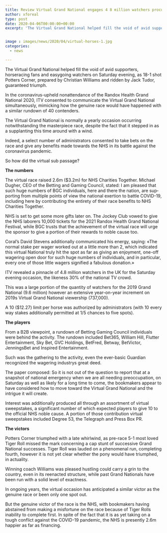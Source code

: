 ```yaml
---
title: Review Virtual Grand National engages 4 8 million watchers procures 2 6m for NHS
author: xforeal 
type: post
date: 2020-04-06T00:00:00+00:00
excerpt: 'The Virtual Grand National helped fill the void of avid supporters, horseracing aficionados and easygoing watchers on Saturday evening, as 18-1 shot Potters Corner, prepared by Christian Williams and ridden by Jack Tudor, asserted victory '


image : images/news/2020/04/virtual-horses-1.jpg
categories:
  - news

---
```

The Virtual Grand National helped fill the void of avid supporters, horseracing fans and easygoing watchers on Saturday evening, as 18-1 shot Potters Corner, prepared by Christian Williams and ridden by Jack Tudor, guaranteed triumph. 

In the coronavirus-upheld nonattendance of the Randox Health Grand National 2020, ITV consented to communicate the Virtual Grand National simultaneously, mimicking how the genuine race would have happened with a similar rundown of 40 contenders. 

The Virtual Grand National is normally a yearly occasion occurring notwithstanding the masterpiece race, despite the fact that it stepped in as a supplanting this time around with a wind. 

Indeed, a select number of administrators consented to take bets on the race and give any benefits made towards the NHS in its battle against the coronavirus pandemic. 

So how did the virtual sub passage? 

**The numbers** 

<span lang="EN-US">The virtual race raised 2.6m ($3.2m) for NHS Charities Together. Michael Dugher, CEO of the Betting and Gaming Council, stated: I am pleased that such huge numbers of BGC individuals, here and there the nation, are supporting from multiple points of view the national exertion to battle COVID-19, including here by contributing the entirety of their race benefits to NHS Charities Together. </span>

<span lang="EN-US">NHS is set to get some more gifts later on. The Jockey Club vowed to give the NHS laborers 10,000 tickets for the 2021 Randox Health Grand National Festival, while BGC trusts that the achievement of the virtual race will urge the sponsor to give a portion of their rewards to noble cause too. </span>

<span lang="EN-US">Coral&#8217;s David Stevens additionally communicated his energy, saying: &#171;The normal stake per wager worked out at a little more than 2, which indicated this virtual National truly hit the spot as far as giving an enjoyment, one-off wagering open door for such huge numbers of individuals, and in particular, every one of those little wagers signified a fabulous donation.&#187; </span>

ITV revealed a pinnacle of 4.8 million watchers in the UK for the Saturday evening occasion, the likeness 30&percnt; of the national TV crowd. 

This was a large portion of the quantity of watchers for the 2019 Grand National (9.6 million) however an extensive year-on-year increment on 2019s Virtual Grand National viewership (737,000). 

A 10 ($12.27) limit per horse was authorized by administrators (with 10 every way stakes additionally permitted at 1/5 chances to five spots). 

**The players** 

From a B2B viewpoint, a rundown of Betting Gaming Council individuals were behind the activity. The rundown included Bet365, William Hill, Flutter Entertainment, Sky Bet, GVC Holdings, BetFred, Betway, BetVictor, JenningsBet and Inspired Entertainment. 

Such was the gathering to the activity, even the ever-basic Guardian recognized the wagering industrys great deed. 

The paper composed: So it is not out of the question to report that at a snapshot of national emergency when we are all needing preoccupation, on Saturday as well as likely for a long time to come, the bookmakers appear to have considered how to move toward the Virtual Grand National and the intrigue it will create. 

Interest was additionally produced all through an assortment of virtual sweepstakes, a significant number of which expected players to give 10 to the official NHS noble cause. A portion of those contribution virtual sweepstakes included Degree 53, the Telegraph and Press Box PR. 

**The victors** 

Potters Corner triumphed with a late whirlwind, as pre-race 5-1 most loved Tiger Roll missed the mark concerning a cap stunt of successive Grand National successes. Tiger Roll was lauded on a phenomenal run, completing fourth, however it is not yet clear whether the pony would have triumphed, in actuality. 

Winning coach Williams was pleased hustling could carry a grin to the country, even in its reenacted structure, while past Grand Nationals have been run with a solid level of exactness. 

In ongoing years, the virtual occasion has anticipated a similar victor as the genuine race or been only one spot out. 

But the genuine victor of the race is the NHS, with bookmakers having abstained from making a misfortune on the race because of Tiger Rolls inability to complete first. In spite of the fact that it is as yet taking on a tough conflict against the COVID-19 pandemic, the NHS is presently 2.6m happier as far as financing.